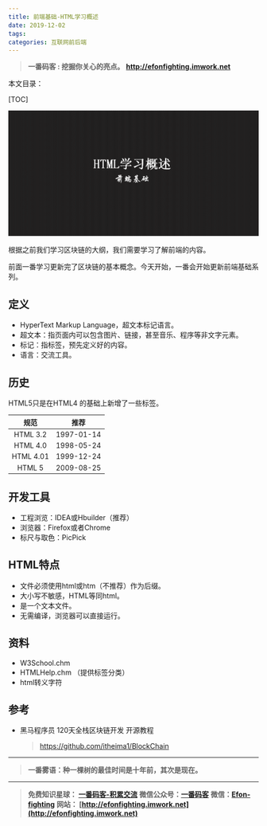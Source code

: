 ```yaml
---
title: 前端基础-HTML学习概述
date: 2019-12-02
tags: 
categories: 互联网前后端
---
```


> **一番码客 : 挖掘你关心的亮点。**
> **http://efonfighting.imwork.net**

本文目录：

[TOC]

![image-20191202081118047](2019-12-02-前端基础-HTML学习概述/image-20191202081118047.png)

<!--more-->

根据之前我们学习区块链的大纲，我们需要学习了解前端的内容。

前面一番学习更新完了区块链的基本概念。今天开始，一番会开始更新前端基础系列。

## 定义

* HyperText Markup Language，超文本标记语言。
* 超文本：指页面内可以包含图片、链接，甚至音乐、程序等非文字元素。
* 标记：指标签，预先定义好的内容。
* 语言：交流工具。

## 历史

HTML5只是在HTML4 的基础上新增了一些标签。

|   规范    |    推荐    |
| :-------: | :--------: |
| HTML 3.2  | 1997-01-14 |
| HTML 4.0  | 1998-05-24 |
| HTML 4.01 | 1999-12-24 |
|  HTML 5   | 2009-08-25 |

## 开发工具

* 工程浏览：IDEA或Hbuilder（推荐）
* 浏览器：Firefox或者Chrome
* 标尺与取色：PicPick

## HTML特点

* 文件必须使用html或htm（不推荐）作为后缀。
* 大小写不敏感，HTML等同html。
* 是一个文本文件。
* 无需编译，浏览器可以直接运行。

## 资料

* W3School.chm
* HTMLHelp.chm （提供标签分类）
* html转义字符

## 参考

* 黑马程序员 120天全栈区块链开发 开源教程

  > https://github.com/itheima1/BlockChain
  

----

> **一番雾语：种一棵树的最佳时间是十年前，其次是现在。**

----------

> **免费知识星球： [一番码客-积累交流](http://efonfighting.imwork.net/efonmark-blog/%E7%AE%80%E4%BB%8B/zhishixingqiu1.png)**
> **微信公众号：[一番码客](http://efonfighting.imwork.net/efonmark-blog/%E7%AE%80%E4%BB%8B/guanzhu_1.jpg)**
> **微信：[Efon-fighting](http://efonfighting.imwork.net/efonmark-blog/%E7%AE%80%E4%BB%8B/weixin.jpg)**
> **网站： [http://efonfighting.imwork.net](http://efonfighting.imwork.net)**